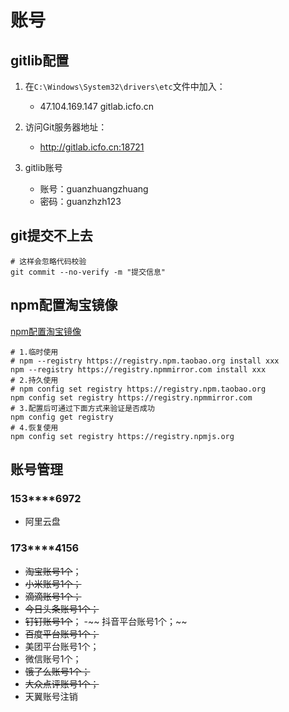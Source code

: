# 账号

## gitlib配置

1. 在`C:\Windows\System32\drivers\etc`文件中加入：
   - 47.104.169.147  gitlab.icfo.cn

2. 访问Git服务器地址：
   - <http://gitlab.icfo.cn:18721>

3. gitlib账号
   - 账号：guanzhuangzhuang
   - 密码：guanzhzh123

## git提交不上去

```shell
# 这样会忽略代码校验
git commit --no-verify -m "提交信息" 
```

## npm配置淘宝镜像

[npm配置淘宝镜像](https://www.cnblogs.com/operate/p/16052112.html)

```shell
# 1.临时使用
# npm --registry https://registry.npm.taobao.org install xxx
npm --registry https://registry.npmmirror.com install xxx
# 2.持久使用
# npm config set registry https://registry.npm.taobao.org
npm config set registry https://registry.npmmirror.com
# 3.配置后可通过下面方式来验证是否成功
npm config get registry
# 4.恢复使用
npm config set registry https://registry.npmjs.org
```

## 账号管理

### 153****6972

- 阿里云盘

### 173****4156

- ~~淘宝账号1个~~；
- ~~小米账号1个；~~
- ~~滴滴账号1个；~~
- ~~今日头条账号1个；~~
- ~~钉钉账号1个~~；
-~~ 抖音平台账号1个；~~
- ~~百度平台账号1个；~~
- 美团平台账号1个；
- 微信账号1个；
- ~~饿了么账号1个；~~
- ~~大众点评账号1个；~~
- 天翼账号注销
